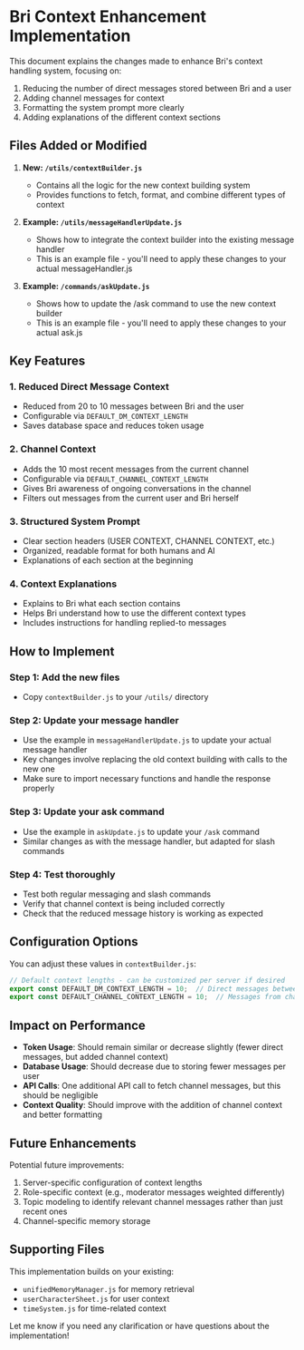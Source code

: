 # Bri Context Enhancement Implementation

This document explains the changes made to enhance Bri's context handling system, focusing on:

1. Reducing the number of direct messages stored between Bri and a user
2. Adding channel messages for context
3. Formatting the system prompt more clearly
4. Adding explanations of the different context sections

## Files Added or Modified

1. **New: `/utils/contextBuilder.js`**
   - Contains all the logic for the new context building system
   - Provides functions to fetch, format, and combine different types of context

2. **Example: `/utils/messageHandlerUpdate.js`**
   - Shows how to integrate the context builder into the existing message handler
   - This is an example file - you'll need to apply these changes to your actual messageHandler.js

3. **Example: `/commands/askUpdate.js`**
   - Shows how to update the /ask command to use the new context builder
   - This is an example file - you'll need to apply these changes to your actual ask.js

## Key Features

### 1. Reduced Direct Message Context
- Reduced from 20 to 10 messages between Bri and the user
- Configurable via `DEFAULT_DM_CONTEXT_LENGTH`
- Saves database space and reduces token usage

### 2. Channel Context
- Adds the 10 most recent messages from the current channel
- Configurable via `DEFAULT_CHANNEL_CONTEXT_LENGTH`
- Gives Bri awareness of ongoing conversations in the channel
- Filters out messages from the current user and Bri herself

### 3. Structured System Prompt
- Clear section headers (USER CONTEXT, CHANNEL CONTEXT, etc.)
- Organized, readable format for both humans and AI
- Explanations of each section at the beginning

### 4. Context Explanations
- Explains to Bri what each section contains
- Helps Bri understand how to use the different context types
- Includes instructions for handling replied-to messages

## How to Implement

### Step 1: Add the new files
- Copy `contextBuilder.js` to your `/utils/` directory

### Step 2: Update your message handler
- Use the example in `messageHandlerUpdate.js` to update your actual message handler
- Key changes involve replacing the old context building with calls to the new one
- Make sure to import necessary functions and handle the response properly

### Step 3: Update your ask command
- Use the example in `askUpdate.js` to update your `/ask` command
- Similar changes as with the message handler, but adapted for slash commands

### Step 4: Test thoroughly
- Test both regular messaging and slash commands
- Verify that channel context is being included correctly
- Check that the reduced message history is working as expected

## Configuration Options

You can adjust these values in `contextBuilder.js`:

```javascript
// Default context lengths - can be customized per server if desired
export const DEFAULT_DM_CONTEXT_LENGTH = 10;  // Direct messages between Bri and user
export const DEFAULT_CHANNEL_CONTEXT_LENGTH = 10;  // Messages from channel
```

## Impact on Performance

- **Token Usage**: Should remain similar or decrease slightly (fewer direct messages, but added channel context)
- **Database Usage**: Should decrease due to storing fewer messages per user
- **API Calls**: One additional API call to fetch channel messages, but this should be negligible
- **Context Quality**: Should improve with the addition of channel context and better formatting

## Future Enhancements

Potential future improvements:

1. Server-specific configuration of context lengths
2. Role-specific context (e.g., moderator messages weighted differently)
3. Topic modeling to identify relevant channel messages rather than just recent ones
4. Channel-specific memory storage

## Supporting Files

This implementation builds on your existing:
- `unifiedMemoryManager.js` for memory retrieval
- `userCharacterSheet.js` for user context
- `timeSystem.js` for time-related context

Let me know if you need any clarification or have questions about the implementation!